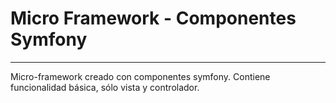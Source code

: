 # Micro Framework - Componentes Symfony
-----
Micro-framework creado con componentes symfony.
Contiene funcionalidad básica, sólo vista y controlador.